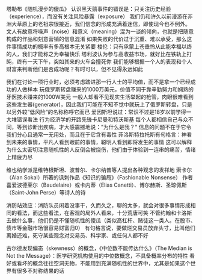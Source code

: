 塔勒布《随机漫步的傻瓜》
认识黑天鹅事件的错误是：只关注历史经验（experience），而没有关注风险暴露（exposure）
我们仍和许久以前漫游在非洲大草原上的老祖宗很接近，我们信念的形成充满着迷信，即使现今也不例外。
文人有故意将噪声（noise）和意义（meaning）混为一谈的倾向，也就是把随意构成的作品和刻意营销的信息混淆
如果失败的代价过于沉重、难以承受，那么这件事情成功的概率有多高根本无关紧要
梭伦：只有承蒙上苍垂怜从此能幸福以终的人，我们才能称之为幸福快乐
塔利波认为参与高收益市场，就好比在铁轨上打盹，终有一天下午，突如其来的火车会撞死你
我们能够根据一个人的表现和个人财富来判断他们是否成功呢？有时可以，但不见得永远如此

我们在讨论一项行业时，必须考虑踏进那一行人士的平均值，而不是拿一个已经成功的人做样本
玩俄罗斯转盘赚来的1000万美元，价值不同于靠辛勤努力和娴熟的牙医技术赚来的1000W美元
一般人却看不见现实生活举起的枪管，肉眼很难看到这些发生器(generator)，因此我们可能在不知不觉中就玩上了俄罗斯转盘，只是以另外较”低风险“的名称称呼它而已
爱因斯坦说过：常识不过是18岁以前学得一大堆错误看法
行为经济学的开路先锋卡尼曼和特沃斯基
每个人都相信自己与众不同，等到诊断出疾病，才大感震撼地说：”为什么是我？“
信息的问题不在于它令我们分心且通常一无用处，而且在于它含有毒性
菲洛斯特拉托斯有句格言：神看到未来的事情，平凡人看到眼前的事情，聪明人看到即将发生的事情
这可以解释为什么太密切注意随机性的人反倒会被烧伤，他们由于体验到一连串的痛苦，情绪上精疲力尽

维也纳学派是维特根斯坦、波普尔、卡尔纳普等人提出各种观念的发祥地
索卡尔（Alan Sokal）所著的讽刺作品《知识的骗局》（Fashionable Nonsense）
作者喜爱波德莱尔（Baudelaire）或卡内蒂（Elias Canetti）、博尔赫斯、圣琼佩斯（Saint-John Perse）等诗人的诗

消防站效应：消防队员闲着没事干，久而久之，聊的太多，就会对很多事情形成相同的看法，而这些看法，在客观的局外人看来，十分荒唐可笑
不管约翰和卡洛斯去做什么事，他们仍是不懂随机性的傻瓜（类似高杠杆、赌徒这一类人。在股市、债市等金融市场很容易财富归0）
有句格言说，要做烂交易员放弃头寸，比叫他们离婚还难，死守某些观念对交易员、科学家、或任何人都不好

古尔德发现偏态（skewness）的概念，《中位数不能传达什么》（The Median is Not the Message）：医学研究机构使用的中位数概念，不具备概率分布的特性
看好或看坏的概念往往空洞无物，不能用到充满随机性的世界中，尤其是如果这个世界有很多不对称结果的话

